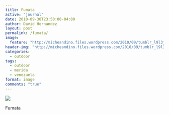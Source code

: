 ```yaml
---
title: Fumata
active: "journal"
date: 2010-09-30T23:50:00-04:00
author: David Hernandez
layout: post
permalink: /fumata/
image:
  feature: "http://micheandino.files.wordpress.com/2010/09/tumblr_l9l3jukazx1qa1qgjo1_1280.png"
header-img: "http://micheandino.files.wordpress.com/2010/09/tumblr_l9l3jukazx1qa1qgjo1_1280.png"
categories:
  - outdoor
tags:
  - outdoor
  - merida
  - venezuela
format: image
comments: "true"
---
```

<a href="http://micheandino.files.wordpress.com/2010/09/tumblr_l9l3jukazx1qa1qgjo1_1280.png" class="popup"  title="Fumata" data-caption="© 2010 by David Hernández">
<img src="http://micheandino.files.wordpress.com/2010/09/tumblr_l9l3jukazx1qa1qgjo1_1280.png"></a>

Fumata
